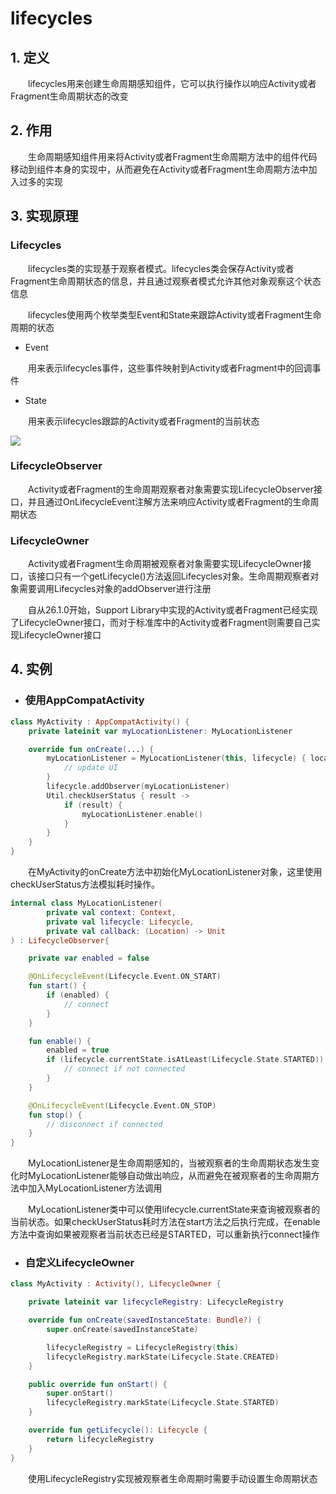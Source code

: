 # lifecycles

## 1.  定义
　　lifecycles用来创建生命周期感知组件，它可以执行操作以响应Activity或者Fragment生命周期状态的改变

## 2. 作用
　　生命周期感知组件用来将Activity或者Fragment生命周期方法中的组件代码移动到组件本身的实现中，从而避免在Activity或者Fragment生命周期方法中加入过多的实现

## 3. 实现原理
### Lifecycles
　　lifecycles类的实现基于观察者模式。lifecycles类会保存Activity或者Fragment生命周期状态的信息，并且通过观察者模式允许其他对象观察这个状态信息

　　lifecycles使用两个枚举类型Event和State来跟踪Activity或者Fragment生命周期的状态

+ Event

　　用来表示lifecycles事件，这些事件映射到Activity或者Fragment中的回调事件
+ State

　　用来表示lifecycles跟踪的Activity或者Fragment的当前状态
   
   
   ![](https://github.com/rczh/AndroidJetpackGuide/blob/master/lifecycles/lifecycle-states.svg) 

### LifecycleObserver
　　Activity或者Fragment的生命周期观察者对象需要实现LifecycleObserver接口，并且通过OnLifecycleEvent注解方法来响应Activity或者Fragment的生命周期状态

### LifecycleOwner
　　Activity或者Fragment生命周期被观察者对象需要实现LifecycleOwner接口，该接口只有一个getLifecycle()方法返回Lifecycles对象。生命周期观察者对象需要调用Lifecycles对象的addObserver进行注册

　　自从26.1.0开始，Support Library中实现的Activity或者Fragment已经实现了LifecycleOwner接口，而对于标准库中的Activity或者Fragment则需要自己实现LifecycleOwner接口

## 4. 实例
* ### 使用AppCompatActivity

```kotlin
class MyActivity : AppCompatActivity() {
    private lateinit var myLocationListener: MyLocationListener

    override fun onCreate(...) {
        myLocationListener = MyLocationListener(this, lifecycle) { location ->
            // update UI
        }
        lifecycle.addObserver(myLocationListener)
        Util.checkUserStatus { result ->
            if (result) {
                myLocationListener.enable()
            }
        }
    }
}
```

　　在MyActivity的onCreate方法中初始化MyLocationListener对象，这里使用checkUserStatus方法模拟耗时操作。


```kotlin
internal class MyLocationListener(
        private val context: Context,
        private val lifecycle: Lifecycle,
        private val callback: (Location) -> Unit
) : LifecycleObserver{

    private var enabled = false

    @OnLifecycleEvent(Lifecycle.Event.ON_START)
    fun start() {
        if (enabled) {
            // connect
        }
    }

    fun enable() {
        enabled = true
        if (lifecycle.currentState.isAtLeast(Lifecycle.State.STARTED)) {
            // connect if not connected
        }
    }

    @OnLifecycleEvent(Lifecycle.Event.ON_STOP)
    fun stop() {
        // disconnect if connected
    }
}
```

　　MyLocationListener是生命周期感知的，当被观察者的生命周期状态发生变化时MyLocationListener能够自动做出响应，从而避免在被观察者的生命周期方法中加入MyLocationListener方法调用

　　MyLocationListener类中可以使用lifecycle.currentState来查询被观察者的当前状态。如果checkUserStatus耗时方法在start方法之后执行完成，在enable方法中查询如果被观察者当前状态已经是STARTED，可以重新执行connect操作

* ### 自定义LifecycleOwner

```kotlin
class MyActivity : Activity(), LifecycleOwner {

    private lateinit var lifecycleRegistry: LifecycleRegistry

    override fun onCreate(savedInstanceState: Bundle?) {
        super.onCreate(savedInstanceState)

        lifecycleRegistry = LifecycleRegistry(this)
        lifecycleRegistry.markState(Lifecycle.State.CREATED)
    }

    public override fun onStart() {
        super.onStart()
        lifecycleRegistry.markState(Lifecycle.State.STARTED)
    }

    override fun getLifecycle(): Lifecycle {
        return lifecycleRegistry
    }
}
```

　　使用LifecycleRegistry实现被观察者生命周期时需要手动设置生命周期状态
